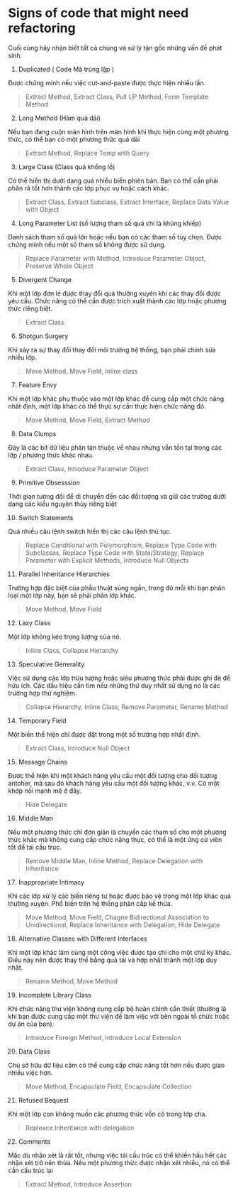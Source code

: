# Signs of code that might need refactoring

Cuối cùng hãy nhận biết tất cả chúng và sử lý tận gốc những vấn đề phát sinh.

1. Duplicated ( Code Mã trùng lặp )

Được chứng minh nếu việc cut-and-paste được thực hiện nhiều lần.

> Extract Method, Extract Class, Pull UP Method, Form Template Method

2. Long Method (Hàm quá dài)

Nếu bạn đang cuộn màn hình trên màn hình khi thực hiện cùng một phương thức, có thể bạn có một phương thức quá dài

> Extract Method, Replace Temp with Query 

3. Large Class (Class quá khổng lồ)

Có thể hiển thị dưới dạng quá nhiều biến phiên bản. Bạn có thể cần phải phân rã tốt hơn thành các lớp phục vụ hoặc cách khác.

> Extract Class, Extract Subclass, Extract Interface, Replace Data Value with Object

4. Long Parameter List (số lượng tham số quá chi là khủng khiếp)

Danh sách tham số quá lớn hoặc nếu bạn có các tham số tùy chọn. Được chứng minh nếu một số tham số không được sử dụng.

> Replace Parameter with Method, Introduce Parameter Object, Preserve Whole Object 

5. Divergent Change

Khi một lớp đơn lẻ được thay đổi quá thường xuyên khi các thay đổi được yêu cầu. Chức năng có thể cần được trích xuất thành các lớp hoặc phương thức riêng biệt.

> Extract Class 

6. Shotgun Surgery 

Khi xảy ra sự thay đổi thay đổi môi trường hệ thống, bạn phải chỉnh sửa nhiều lớp.

> Move Method, Move Field, Inline class

7. Feature Envy 

Khi một lớp khác phụ thuộc vào một lớp khác để cung cấp một chức năng nhất định, một lớp khác có thể thực sự cần thực hiện chức năng đó.

> Move Method, Move Field, Extract Method 

8. Data Clumps

Đây là các bit dữ liệu phân tán thuộc về nhau nhưng vẫn tồn tại trong các lớp / phương thức khác nhau.

> Extract Class, Introduce Parameter Object

9. Primitive Obsesssion

Thời gian tương đối để di chuyển đến các đối tượng và giữ các trường dưới dạng các kiểu nguyên thủy riêng biệt

> 

10. Switch Statements

Quá nhiều câu lệnh switch hiển thị các câu lệnh thủ tục.

> Replace Conditional with Polymorphism, Replace Type Code with Subclasses, Replace Type Code with State/Strategy, Replace Parameter with Explicit Methods, Introduce Null Objects

11. Parallel Inheritance Hierarchies

Trường hợp đặc biệt của phẫu thuật súng ngắn, trong đó mỗi khi bạn phân loại một lớp này, bạn sẽ phải phân lớp khác.

> Move Method, Move Field 

12. Lazy Class 

Một lớp không kéo trọng lượng của nó.

> Inline Class, Collapse Hierarchy

13. Speculative Generality 

Việc sử dụng các lớp trừu tượng hoặc siêu phương thức phải được ghi đè để hữu ích. Các dấu hiệu cần tìm nếu những thứ duy nhất sử dụng nó là các trường hợp thử nghiệm.

> Collapse Hierarchy, Inline Class, Remove Parameter, Rename Method 

14. Temporary Field 

Một biến thể hiện chỉ được đặt trong một số trường hợp nhất định.

> Extract Class, Introduce Null Object 

15. Message Chains 

Được thể hiện khi một khách hàng yêu cầu một đối tượng cho đối tượng antoher, mà sau đó khách hàng yêu cầu một đối tượng khác, v.v. Có một khớp nối mạnh mẽ ở đây.

> Hide Delegate 

16. Middle Man

Nếu một phương thức chỉ đơn giản là chuyển các tham số cho một phương thức khác mà không cung cấp chức năng thực, có thể là một ứng cử viên tốt để tái cấu trúc.

> Remove Middle Man, Inline Method, Replace Delegation with Inheritance

17. Inappropriate Intimacy 

Khi các lớp xử lý các biến riêng tư hoặc được bảo vệ trong một lớp khác quá thường xuyên. Phổ biến trên hệ thống phân cấp kế thừa.

> Move Method, Move Field, Chagne Bidirectional Association to Unidirectional, Replace Inheritance with Delegation, Hide Delegate

18. Alternative Classes with Different Interfaces 

Khi một lớp khác làm cùng một công việc được tạo chỉ cho một chữ ký khác. Điều này nên được thay thế bằng quá tải và hợp nhất thành một lớp duy nhất.

> Rename Method, Move Method 

19. Incomplete Library Class

Khi chức năng thư viện không cung cấp bộ hoàn chỉnh cần thiết (thường là khi bạn được cung cấp một thư viện để làm việc với bên ngoài tổ chức hoặc dự án của bạn).

> Introduce Foreign Method, Introduce Local Extension

20. Data Class

Chủ sở hữu dữ liệu câm có thể cung cấp chức năng tốt hơn nếu được giao nhiều việc hơn.

> Move Method, Encapsulate Field, Encapsulate Collection

21. Refused Bequest 

Khi một lớp con không muốn các phương thức vốn có trong lớp cha.

> Repleace Inheritance with delegation 

22. Comments

Mặc dù nhận xét là rất tốt, nhưng việc tái cấu trúc có thể khiến hầu hết các nhận xét trở nên thừa. Nếu một phương thức được nhận xét nhiều, nó có thể cần cấu trúc lại

> Extract Method, Introduce Assertion 
